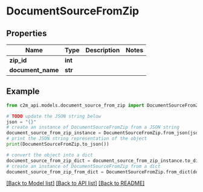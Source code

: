 # DocumentSourceFromZip


## Properties

Name | Type | Description | Notes
------------ | ------------- | ------------- | -------------
**zip_id** | **int** |  | 
**document_name** | **str** |  | 

## Example

```python
from c2m_api.models.document_source_from_zip import DocumentSourceFromZip

# TODO update the JSON string below
json = "{}"
# create an instance of DocumentSourceFromZip from a JSON string
document_source_from_zip_instance = DocumentSourceFromZip.from_json(json)
# print the JSON string representation of the object
print(DocumentSourceFromZip.to_json())

# convert the object into a dict
document_source_from_zip_dict = document_source_from_zip_instance.to_dict()
# create an instance of DocumentSourceFromZip from a dict
document_source_from_zip_from_dict = DocumentSourceFromZip.from_dict(document_source_from_zip_dict)
```
[[Back to Model list]](../README.md#documentation-for-models) [[Back to API list]](../README.md#documentation-for-api-endpoints) [[Back to README]](../README.md)


